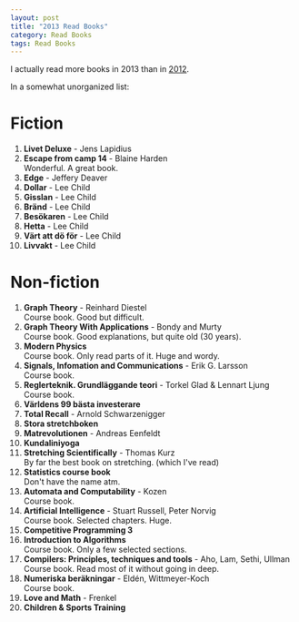 ```yaml
---
layout: post
title: "2013 Read Books"
category: Read Books
tags: Read Books
---
```


I actually read more books in 2013 than in [2012](/blog/2012/12/31/2012_read_books/).

In a somewhat unorganized list:

Fiction
=======

1. **Livet Deluxe** - Jens Lapidius
1. **Escape from camp 14** - Blaine Harden  
    Wonderful. A great book.
1. **Edge** - Jeffery Deaver
1. **Dollar** - Lee Child
1. **Gisslan** - Lee Child
1. **Bränd** - Lee Child
1. **Besökaren** - Lee Child
1. **Hetta** - Lee Child
1. **Värt att dö för** - Lee Child
1. **Livvakt** - Lee Child

Non-fiction
===========

1. **Graph Theory** - Reinhard Diestel  
    Course book. Good but difficult.
1. **Graph Theory With Applications** - Bondy and Murty  
    Course book. Good explanations, but quite old (30 years).
1. **Modern Physics**  
    Course book. Only read parts of it. Huge and wordy.
1. **Signals, Infomation and Communications** - Erik G. Larsson  
    Course book.
1. **Reglerteknik. Grundläggande teori** - Torkel Glad & Lennart Ljung  
    Course book.
1. **Världens 99 bästa investerare**
1. **Total Recall** - Arnold Schwarzenigger
1. **Stora stretchboken**
1. **Matrevolutionen** - Andreas Eenfeldt
1. **Kundaliniyoga**
1. **Stretching Scientifically** - Thomas Kurz  
    By far the best book on stretching. (which I've read)
1. **Statistics course book**  
    Don't have the name atm.
1. **Automata and Computability** - Kozen  
    Course book.
1. **Artificial Intelligence** - Stuart Russell, Peter Norvig  
    Course book. Selected chapters. Huge.
1. **Competitive Programming 3**
1. **Introduction to Algorithms**  
    Course book. Only a few selected sections.
1. **Compilers: Principles, techniques and tools** - Aho, Lam, Sethi, Ullman  
    Course book. Read most of it without going in deep.
1. **Numeriska beräkningar** - Eldén, Wittmeyer-Koch  
    Course book.
1. **Love and Math** - Frenkel
1. **Children & Sports Training**
